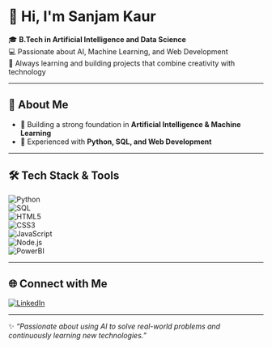 # 👋 Hi, I'm Sanjam Kaur  

🎓 **B.Tech in Artificial Intelligence and Data Science**  
💻 Passionate about AI, Machine Learning, and Web Development  
🌱 Always learning and building projects that combine creativity with technology  

---

## 🚀 About Me  
- 🔹 Building a strong foundation in **Artificial Intelligence & Machine Learning**  
- 🔹 Experienced with **Python, SQL, and Web Development**  
---

## 🛠️ Tech Stack & Tools  

![Python](https://img.shields.io/badge/Python-3776AB?style=for-the-badge&logo=python&logoColor=white)  
![SQL](https://img.shields.io/badge/SQL-4479A1?style=for-the-badge&logo=mysql&logoColor=white)  
![HTML5](https://img.shields.io/badge/HTML5-E34F26?style=for-the-badge&logo=html5&logoColor=white)  
![CSS3](https://img.shields.io/badge/CSS3-1572B6?style=for-the-badge&logo=css3&logoColor=white)  
![JavaScript](https://img.shields.io/badge/JavaScript-F7DF1E?style=for-the-badge&logo=javascript&logoColor=black)  
![Node.js](https://img.shields.io/badge/Node.js-339933?style=for-the-badge&logo=nodedotjs&logoColor=white)  
![PowerBI](https://img.shields.io/badge/PowerBI-F2C811?style=for-the-badge&logo=powerbi&logoColor=black)  

---



## 🌐 Connect with Me  

[![LinkedIn](https://img.shields.io/badge/LinkedIn-0077B5?style=for-the-badge&logo=linkedin&logoColor=white)](https://linkedin.com/)  

---

✨ _“Passionate about using AI to solve real-world problems and continuously learning new technologies.”_  


